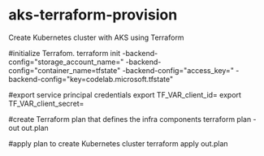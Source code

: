 # aks-terraform-provision
Create Kubernetes cluster with AKS using  Terraform

#initialize Terrafom. 
terraform init -backend-config="storage_account_name=<YourAzureStorageAccountName>" -backend-config="container_name=tfstate" -backend-config="access_key=<YourStorageAccountAccessKey>" -backend-config="key=codelab.microsoft.tfstate"

#export service principal credentials
export TF_VAR_client_id=<service-principal-appid>
export TF_VAR_client_secret=<service-principal-password>

#create Terraform plan that defines the infra components
terraform plan -out out.plan

#apply plan to create Kubernetes cluster
terraform apply out.plan

